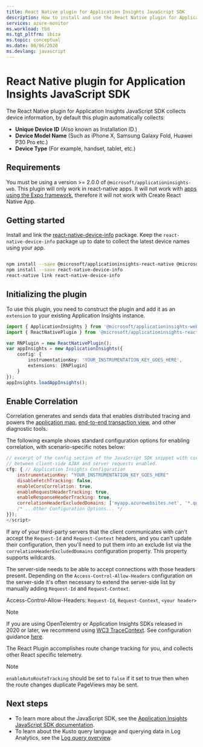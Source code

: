 ```yaml
---
title: React Native plugin for Application Insights JavaScript SDK 
description: How to install and use the React Native plugin for Application Insights JavaScript SDK. 
services: azure-monitor
ms.workload: tbd
ms.tgt_pltfrm: ibiza
ms.topic: conceptual
ms.date: 08/06/2020
ms.devlang: javascript
---
```


# React Native plugin for Application Insights JavaScript SDK

The React Native plugin for Application Insights JavaScript SDK collects device information, by default this plugin automatically collects:

- **Unique Device ID** (Also known as Installation ID.)
- **Device Model Name** (Such as iPhone X, Samsung Galaxy Fold, Huawei P30 Pro etc.)
- **Device Type** (For example, handset, tablet, etc.)

## Requirements

You must be using a version >= 2.0.0 of `@microsoft/applicationinsights-web`. This plugin will only work in react-native apps. It will not work with [apps using the Expo framework](https://docs.expo.io/), therefore it will not work with Create React Native App.

## Getting started

Install and link the [react-native-device-info](https://www.npmjs.com/package/react-native-device-info) package. Keep the `react-native-device-info` package up to date to collect the latest device names using your app.

```zsh

npm install --save @microsoft/applicationinsights-react-native @microsoft/applicationinsights-web
npm install --save react-native-device-info
react-native link react-native-device-info

```

## Initializing the plugin

To use this plugin, you need to construct the plugin and add it as an `extension` to your existing Application Insights instance.

```typescript
import { ApplicationInsights } from '@microsoft/applicationinsights-web';
import { ReactNativePlugin } from '@microsoft/applicationinsights-react-native';

var RNPlugin = new ReactNativePlugin();
var appInsights = new ApplicationInsights({
    config: {
        instrumentationKey: 'YOUR_INSTRUMENTATION_KEY_GOES_HERE',
        extensions: [RNPlugin]
    }
});
appInsights.loadAppInsights();

```

## Enable Correlation

Correlation generates and sends data that enables distributed tracing and powers the [application map](../app/app-map.md), [end-to-end transaction view](../app/app-map.md#go-to-details), and other diagnostic tools.

The following example shows standard configuration options for enabling correlation, with scenario-specific notes below:

```javascript
// excerpt of the config section of the JavaScript SDK snippet with correlation
// between client-side AJAX and server requests enabled.
cfg: { // Application Insights Configuration
    instrumentationKey: "YOUR_INSTRUMENTATION_KEY_GOES_HERE"
    disableFetchTracking: false,
    enableCorsCorrelation: true,
    enableRequestHeaderTracking: true,
    enableResponseHeaderTracking: true,
    correlationHeaderExcludedDomains: ['myapp.azurewebsites.net', '*.queue.core.windows.net']
    /* ...Other Configuration Options... */
}});
</script>
``` 

If any of your third-party servers that the client communicates with can’t accept the `Request-Id` and `Request-Context` headers, and you can’t update their configuration, then you'll need to put them into an exclude list via the `correlationHeaderExcludedDomains` configuration property. This property supports wildcards.

The server-side needs to be able to accept connections with those headers present. Depending on the `Access-Control-Allow-Headers` configuration on the server-side it's often necessary to extend the server-side list by manually adding `Request-Id` and `Request-Context`.

Access-Control-Allow-Headers: `Request-Id`, `Request-Context`, `<your header>`

> [!NOTE]
> If you are using OpenTelemtry or Application Insights SDKs released in 2020 or later, we recommend using [WC3 TraceContext](https://www.w3.org/TR/trace-context/). See configuration guidance [here](../app/correlation.md#enable-w3c-distributed-tracing-support-for-web-apps).

The React Plugin accomplishes route change tracking for you, and collects other React specific telemetry.

> [!NOTE]
> `enableAutoRouteTracking` should be set to `false` if it set to true then when the route changes duplicate PageViews may be sent.

## Next steps

- To learn more about the JavaScript SDK, see the [Application Insights JavaScript SDK documentation](javascript.md).
- To learn about the Kusto query language and querying data in Log Analytics, see the [Log query overview](../../azure-monitor/logs/log-query-overview.md).
